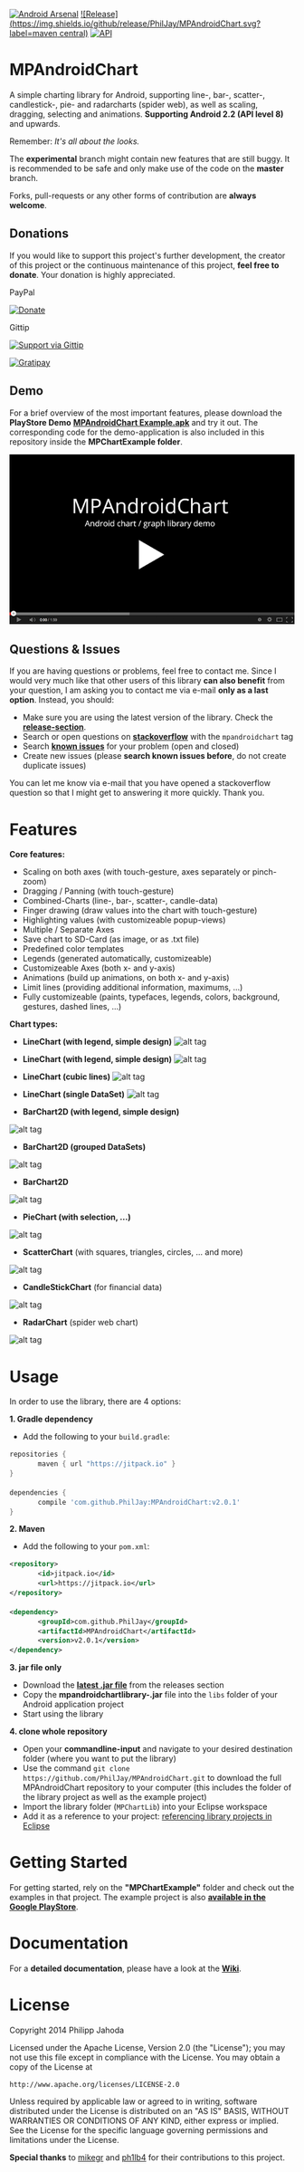  [![Android Arsenal](http://img.shields.io/badge/Android%20Arsenal-MPAndroidChart-blue.svg?style=flat)](http://android-arsenal.com/details/1/741)  [![Release](https://img.shields.io/github/release/PhilJay/MPAndroidChart.svg?label=maven central)](https://jitpack.io/#PhilJay/MPAndroidChart)     [![API](https://img.shields.io/badge/API-8%2B-green.svg?style=flat)](https://android-arsenal.com/api?level=8)

MPAndroidChart
=======

A simple charting library for Android, supporting line-, bar-, scatter-, candlestick-, pie- and radarcharts (spider web), as well as scaling, dragging, selecting and animations. **Supporting Android 2.2 (API level 8)** and upwards.

Remember: *It's all about the looks.*

The **experimental** branch might contain new features that are still buggy. It is recommended to be safe and only make use of the code on the **master** branch.

Forks, pull-requests or any other forms of contribution are **always welcome**.

Donations
-----

If you would like to support this project's further development, the creator of this project or the continuous maintenance of this project, **feel free to donate**. Your donation is highly appreciated.

PayPal

[![Donate](https://www.paypalobjects.com/en_US/i/btn/btn_donate_SM.gif)](https://www.paypal.com/cgi-bin/webscr?cmd=_s-xclick&hosted_button_id=EGBENAC5XBCKS)

Gittip

<a href="https://www.gittip.com/PhilJay/">
  <img alt="Support via Gittip" src="https://rawgithub.com/twolfson/gittip-badge/0.2.0/dist/gittip.png"/>
</a>

[![Gratipay](http://img.shields.io/gratipay/PhilJay.svg)](https://gratipay.com/PhilJay)

Demo
-----

For a brief overview of the most important features, please download the **PlayStore Demo** [**MPAndroidChart Example.apk**](https://play.google.com/store/apps/details?id=com.xxmassdeveloper.mpchartexample) and try it out. The corresponding code for the demo-application is also included in this repository inside the **MPChartExample folder**.

[![ScreenShot](https://github.com/PhilJay/MPAndroidChart/blob/master/design/video_thumbnail.png)](https://www.youtube.com/watch?v=ufaK_Hd6BpI)

Questions & Issues
-----

If you are having questions or problems, feel free to contact me. Since I would very much like that other users of this library **can also benefit** from your question, I am asking you to contact me via e-mail **only as a last option**. Instead, you should:

 - Make sure you are using the latest version of the library. Check the [**release-section**](https://github.com/PhilJay/MPAndroidChart/releases).
 - Search or open questions on [**stackoverflow**](https://stackoverflow.com/search?q=mpandroidchart) with the `mpandroidchart` tag
 - Search [**known issues**](https://github.com/PhilJay/MPAndroidChart/issues) for your problem (open and closed)
 - Create new issues (please **search known issues before**, do not create duplicate issues)

You can let me know via e-mail that you have opened a stackoverflow question so that I might get to answering it more quickly. Thank you.

Features
=======

**Core features:**
 - Scaling on both axes (with touch-gesture, axes separately or pinch-zoom)
 - Dragging / Panning (with touch-gesture)
 - Combined-Charts (line-, bar-, scatter-, candle-data)
 - Finger drawing (draw values into the chart with touch-gesture)
 - Highlighting values (with customizeable popup-views)
 - Multiple / Separate Axes
 - Save chart to SD-Card (as image, or as .txt file)
 - Predefined color templates
 - Legends (generated automatically, customizeable)
 - Customizeable Axes (both x- and y-axis)
 - Animations (build up animations, on both x- and y-axis)
 - Limit lines (providing additional information, maximums, ...)
 - Fully customizeable (paints, typefaces, legends, colors, background, gestures, dashed lines, ...)
 
**Chart types:**

 - **LineChart (with legend, simple design)**
![alt tag](https://raw.github.com/PhilJay/MPChart/master/screenshots/simpledesign_linechart4.png)
 - **LineChart (with legend, simple design)**
![alt tag](https://raw.github.com/PhilJay/MPChart/master/screenshots/simpledesign_linechart3.png)

 - **LineChart (cubic lines)**
![alt tag](https://raw.github.com/PhilJay/MPChart/master/screenshots/cubiclinechart.png)

 - **LineChart (single DataSet)**
![alt tag](https://raw.github.com/PhilJay/MPChart/master/screenshots/linechart.png)

 - **BarChart2D (with legend, simple design)**

![alt tag](https://raw.github.com/PhilJay/MPChart/master/screenshots/simpledesign_barchart3.png)

 - **BarChart2D (grouped DataSets)**

![alt tag](https://raw.github.com/PhilJay/MPChart/master/screenshots/groupedbarchart.png)

 - **BarChart2D**

![alt tag](https://raw.github.com/PhilJay/MPChart/master/screenshots/barchart2d_multi_dataset_date1.png)


 - **PieChart (with selection, ...)**

![alt tag](https://raw.github.com/PhilJay/MPAndroidChart/master/screenshots/simpledesign_piechart1.png)

 - **ScatterChart** (with squares, triangles, circles, ... and more)

![alt tag](https://raw.github.com/PhilJay/MPAndroidChart/master/screenshots/scatterchart.png)

 - **CandleStickChart** (for financial data)

![alt tag](https://raw.github.com/PhilJay/MPAndroidChart/master/screenshots/candlestickchart.png)

 - **RadarChart** (spider web chart)

![alt tag](https://raw.github.com/PhilJay/MPAndroidChart/master/screenshots/radarchart.png)



Usage
=======

In order to use the library, there are 4 options:

**1. Gradle dependency**

 - 	Add the following to your `build.gradle`:
 ```gradle
repositories {
	    maven { url "https://jitpack.io" }
}

dependencies {
	    compile 'com.github.PhilJay:MPAndroidChart:v2.0.1'
}
```

**2. Maven**
- Add the following to your `pom.xml`:
 ```xml
<repository>
       	<id>jitpack.io</id>
	    <url>https://jitpack.io</url>
</repository>

<dependency>
	    <groupId>com.github.PhilJay</groupId>
	    <artifactId>MPAndroidChart</artifactId>
	    <version>v2.0.1</version>
</dependency>
```

**3. jar file only**
 - Download the [**latest .jar file**](https://github.com/PhilJay/MPAndroidChart/releases) from the releases section
 - Copy the **mpandroidchartlibrary-.jar** file into the `libs` folder of your Android application project
 - Start using the library
	
**4. clone whole repository**
 - Open your **commandline-input** and navigate to your desired destination folder (where you want to put the library)
 - Use the command `git clone https://github.com/PhilJay/MPAndroidChart.git` to download the full MPAndroidChart repository to your computer (this includes the folder of the library project as well as the example project)
 - Import the library folder (`MPChartLib`) into your Eclipse workspace
 - Add it as a reference to your project: [referencing library projects in Eclipse](http://developer.android.com/tools/projects/projects-eclipse.html#ReferencingLibraryProject)

Getting Started
=======

For getting started, rely on the **"MPChartExample"** folder and check out the examples in that project. The example project is also  [**available in the Google PlayStore**](https://play.google.com/store/apps/details?id=com.xxmassdeveloper.mpchartexample). 

Documentation
=======
For a **detailed documentation**, please have a look at the [**Wiki**](https://github.com/PhilJay/MPAndroidChart/wiki).

License
=======
Copyright 2014 Philipp Jahoda

Licensed under the Apache License, Version 2.0 (the "License");
you may not use this file except in compliance with the License.
You may obtain a copy of the License at

    http://www.apache.org/licenses/LICENSE-2.0

Unless required by applicable law or agreed to in writing, software
distributed under the License is distributed on an "AS IS" BASIS,
WITHOUT WARRANTIES OR CONDITIONS OF ANY KIND, either express or implied.
See the License for the specific language governing permissions and
limitations under the License.

**Special thanks** to [mikegr](https://github.com/mikegr) and [ph1lb4](https://github.com/ph1lb4) for their contributions to this project.
